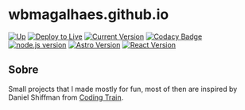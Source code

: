 # wbmagalhaes.github.io

[![Up](https://img.shields.io/website?url=https%3A%2F%2Fwbmagalhaes.github.io%2F)](https://wbmagalhaes.github.io/)
[![Deploy to Live](https://img.shields.io/github/workflow/status/wbmagalhaes/wbmagalhaes.github.io/Astro%20-%20GitHub%20Pages%20Deploy?label=deploy%20to%20pages)](https://github.com/wbmagalhaes/wbmagalhaes.github.io/actions/workflows/pages-deploy.yml)
[![Current Version](https://img.shields.io/github/package-json/v/wbmagalhaes/wbmagalhaes.github.io)](https://wbmagalhaes.github.io/)
[![Codacy Badge](https://img.shields.io/codacy/grade/1257cdf569af478897e3051fcd3f791f?logo=codacy&style=flat)](https://app.codacy.com/gh/wbmagalhaes/wbmagalhaes.github.io/dashboard)
[![node.js version](https://img.shields.io/github/package-json/node/wbmagalhaes/wbmagalhaes.github.io?logo=nodedotjs)](https://nodejs.org/)
[![Astro Version](https://img.shields.io/github/package-json/dependency-version/wbmagalhaes/wbmagalhaes.github.io/astro?logo=astro)](https://astro.build/)
[![React Version](https://img.shields.io/github/package-json/dependency-version/wbmagalhaes/wbmagalhaes.github.io/react?logo=react)](https://pt-br.reactjs.org/)

## Sobre

Small projects that I made mostly for fun, most of then are inspired by Daniel Shiffman from [Coding Train](https://thecodingtrain.com/CodingChallenges).
